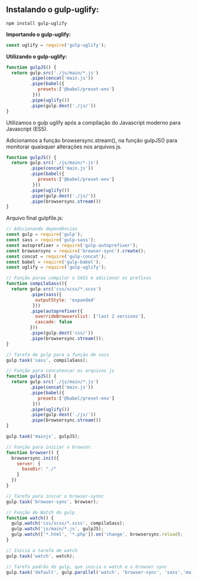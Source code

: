 ## Instalando o gulp-uglify:
```properties
npm install gulp-uglify
```

**Importando o gulp-uglify:**
```javascript
const uglify = require('gulp-uglify');
```

**Utilizando o gulp-uglify:**
```javascript
function gulpJS() {
  return gulp.src('./js/main/*.js')
         .pipe(concat('main.js'))
         .pipe(babel({
            presets:['@babel/preset-env']
          }))
         .pipe(uglify())
         .pipe(gulp.dest('./js/'))
}
```
Utilizamos o gulp uglify após a compilação do Javascript moderno para Javascript (ES5).

Adicionamos a função browsersync.stream(), na função gulpJS() para monitorar quaisquer alterações nos arquivos js.
```javascript
function gulpJS() {
  return gulp.src('./js/main/*.js')
         .pipe(concat('main.js'))
         .pipe(babel({
            presets:['@babel/preset-env']
          }))
         .pipe(uglify())
         .pipe(gulp.dest('./js/'))
         .pipe(browsersync.stream())
}
```

Arquivo final gulpfile.js: 
```javascript
// Adicionando dependências
const gulp = require('gulp');
const sass = require('gulp-sass');
const autoprefixer = require('gulp-autoprefixer');
const browsersync = require('browser-sync').create();
const concat = require('gulp-concat');
const babel = require('gulp-babel');
const uglify = require('gulp-uglify');

// Função paraa compilar o SASS e adicionar os prefixos
function compilaSass(){
  return gulp.src('css/scss/*.scss')
         .pipe(sass({
           outputStyle: 'expanded'
          }))
         .pipe(autoprefixer({
           overrideBrowserslist: ['last 2 versions'],
           cascade: false
         }))
         .pipe(gulp.dest('css/'))
         .pipe(browsersync.stream());
}

// Tarefa de gulp para a função de sass
gulp.task('sass', compilaSass);

// Função para concatencar os arquivos js
function gulpJS() {
  return gulp.src('./js/main/*.js')
         .pipe(concat('main.js'))
         .pipe(babel({
            presets:['@babel/preset-env']
          }))
         .pipe(uglify())
         .pipe(gulp.dest('./js/'))
         .pipe(browsersync.stream())
}

gulp.task('mainjs', gulpJS);

// Função para iniciar o browser.
function browser() {
  browsersync.init({
    server: {
      baseDir: "./"
    }
  })
}

// Tarefa para inicar o browser-synnc
gulp.task('browser-sync', browser);

// Função de Watch do gulp
function watch() {
  gulp.watch('css/scss/*.scss', compilaSass);
  gulp.watch('js/main/*.js', gulpJS);
  gulp.watch(['*.html', '*.php']).on('change', browsersync.reload);
}

// Inicia a tarefa de watch
gulp.task('watch', watch);

// Tarefa padrão do gulp, que inicia o watch e o browser sync
gulp.task('default', gulp.parallel('watch', 'browser-sync', 'sass','mainjs'));
```
